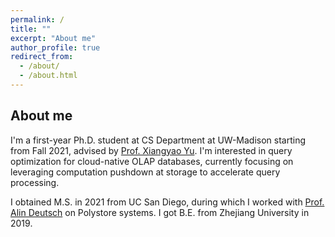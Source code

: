 ```yaml
---
permalink: /
title: ""
excerpt: "About me"
author_profile: true
redirect_from: 
  - /about/
  - /about.html
---
```


About me
------
I'm a first-year Ph.D. student at CS Department at UW-Madison starting from Fall 2021, advised by [Prof. Xiangyao Yu](http://pages.cs.wisc.edu/~yxy/). I'm interested in query optimization for cloud-native OLAP databases, currently focusing on leveraging computation pushdown at storage to accelerate query processing.

I obtained M.S. in 2021 from UC San Diego, during which I worked with [Prof. Alin Deutsch](http://db.ucsd.edu/People/alin/) on Polystore systems. I got B.E. from Zhejiang University in 2019.
